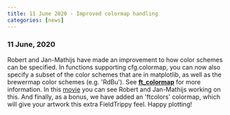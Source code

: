 ```yaml
---
title: 11 June 2020 - Improved colormap handling
categories: [news]
---
```


### 11 June, 2020

Robert and Jan-Mathijs have made an improvement to how color schemes can be specified. In functions supporting cfg.colormap, you can now also specify a subset of the color schemes that are in matplotlib, as well as the brewermap color schemes (e.g. 'RdBu'). See **[ft_colormap](https://github.com/fieldtrip/fieldtrip/blob/master/plotting/ft_colormap.m)** for more information.
In this [movie](https://youtu.be/IEGPslJoIE0) you can see Robert and Jan-Mathijs working on this. And finally, as a bonus, we have added an 'ftcolors' colormap, which will give your artwork this extra FieldTrippy feel. Happy plotting!
